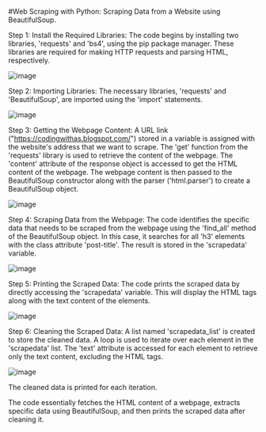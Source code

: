 #Web Scraping with Python: Scraping Data from a Website using BeautifulSoup.

Step 1: Install the Required Libraries:
The code begins by installing two libraries, 'requests' and 'bs4', using the pip package manager. These libraries are required for making HTTP requests and parsing HTML, respectively.

![image](https://github.com/anupamshrivastavaadm/Web-Scraping-with-Python/assets/118778677/a7f7967d-aef1-4e40-ad75-b16e69c6254a)

Step 2: Importing Libraries:
The necessary libraries, 'requests' and 'BeautifulSoup', are imported using the 'import' statements.

![image](https://github.com/anupamshrivastavaadm/Web-Scraping-with-Python/assets/118778677/b30fb7fe-a8fb-4a70-9f13-6e2eed78e26f)

Step 3: Getting the Webpage Content:
A URL link ("https://codingwithas.blogspot.com/") stored in a variable is assigned with the website's address that we want to scrape.
The 'get' function from the 'requests' library is used to retrieve the content of the webpage.
The 'content' attribute of the response object is accessed to get the HTML content of the webpage.
The webpage content is then passed to the BeautifulSoup constructor along with the parser ('html.parser') to create a BeautifulSoup object.

![image](https://github.com/anupamshrivastavaadm/Web-Scraping-with-Python/assets/118778677/b86ad35e-7621-428b-84d8-22a64eced902)

Step 4: Scraping Data from the Webpage:
The code identifies the specific data that needs to be scraped from the webpage using the 'find_all' method of the BeautifulSoup object.
In this case, it searches for all 'h3' elements with the class attribute 'post-title'.
The result is stored in the 'scrapedata' variable.

![image](https://github.com/anupamshrivastavaadm/Web-Scraping-with-Python/assets/118778677/deb892a1-8a09-4014-a177-82babe6d8f11)

Step 5: Printing the Scraped Data:
The code prints the scraped data by directly accessing the 'scrapedata' variable.
This will display the HTML tags along with the text content of the elements.

![image](https://github.com/anupamshrivastavaadm/Web-Scraping-with-Python/assets/118778677/209b19c6-7a08-4ae4-9c31-147db1742ea7)

Step 6: Cleaning the Scraped Data:
A list named 'scrapedata_list' is created to store the cleaned data.
A loop is used to iterate over each element in the 'scrapedata' list.
The 'text' attribute is accessed for each element to retrieve only the text content, excluding the HTML tags.

![image](https://github.com/anupamshrivastavaadm/Web-Scraping-with-Python/assets/118778677/601ee01a-747b-4668-81d2-db55292d284d)

The cleaned data is printed for each iteration.

The code essentially fetches the HTML content of a webpage, extracts specific data using BeautifulSoup, and then prints the scraped data after cleaning it.
